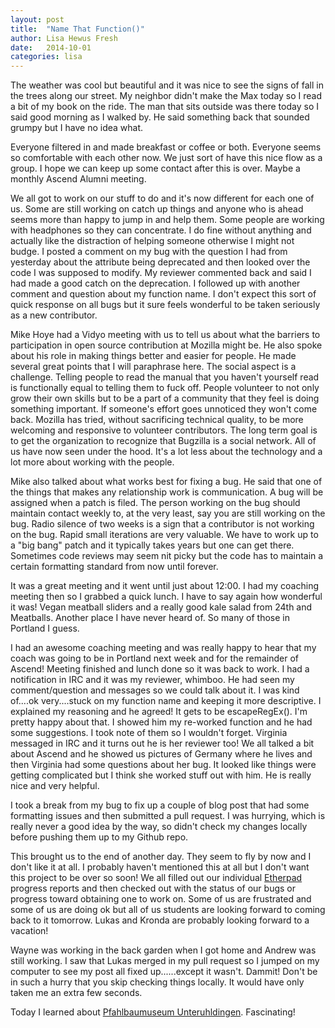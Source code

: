 ```yaml
---
layout: post
title:  "Name That Function()"
author: Lisa Hewus Fresh
date:   2014-10-01
categories: lisa
---
```


The weather was cool but beautiful and it was nice to see the signs of fall in the trees along our street. My neighbor didn't make the Max today so I read a bit of my book on the ride. The man that sits outside was there today so I said good morning as I walked by. He said something back that sounded grumpy but I have no idea what.

Everyone filtered in and made breakfast or coffee or both. Everyone seems so comfortable with each other now. We just sort of have this nice flow as a group. I hope we can keep up some contact after this is over. Maybe a monthly Ascend Alumni meeting.

We all got to work on our stuff to do and it's now different for each one of us. Some are still working on catch up things and anyone who is ahead seems more than happy to jump in and help them. Some people are working with headphones so they can concentrate. I do fine without anything and actually like the distraction of helping someone otherwise I might not budge. I posted a comment on my bug with the question I had from yesterday about the attribute being deprecated and then looked over the code I was supposed to modify. My reviewer commented back and said I had made a good catch on the deprecation. I followed up with another comment and question about my function name. I don't expect this sort of quick response on all bugs but it sure feels wonderful to be taken seriously as a new contributor.

Mike Hoye had a Vidyo meeting with us to tell us about what the barriers to participation in open source contribution at Mozilla might be. He also spoke about his role in making things better and easier for people. He made several great points that I will paraphrase here. The social aspect is a challenge. Telling people to read the manual that you haven't yourself read is functionally equal to telling them to fuck off. People volunteer to not only grow their own skills but to be a part of a community that they feel is doing something important. If someone's effort goes unnoticed they won't come back. Mozilla has tried, without sacrificing technical quality, to be more welcoming and responsive to volunteer contributors. The long term goal is to get the organization to recognize that Bugzilla is a social network. All of us have now seen under the hood. It's a lot less about the technology and a lot more about working with the people.

Mike also talked about what works best for fixing a bug. He said that one of the things that makes any relationship work is communication. A bug will be assigned when a patch is filed. The person working on the bug should maintain contact weekly to, at the very least, say you are still working on the bug. Radio silence of two weeks is a sign that a contributor is not working on the bug. Rapid small iterations are very valuable. We have to work up to a "big bang" patch and it typically takes years but one can get there. Sometimes code reviews may seem nit picky but the code has to maintain a certain formatting standard from now until forever.

It was a great meeting and it went until just about 12:00. I had my coaching meeting then so I grabbed a quick lunch. I have to say again how wonderful it was! Vegan meatball sliders and a really good kale salad from 24th and Meatballs. Another place I have never heard of. So many of those in Portland I guess.

I had an awesome coaching meeting and was really happy to hear that my coach was going to be in Portland next week and for the remainder of Ascend! Meeting finished and lunch done so it was back to work. I had a notification in IRC and it was my reviewer, whimboo. He had seen my comment/question and messages so we could talk about it. I was kind of....ok very....stuck on my function name and keeping it more descriptive. I explained my reasoning and he agreed! It gets to be escapeRegEx(). I'm pretty happy about that. I showed him my re-worked function and he had some suggestions. I took note of them so I wouldn't forget. Virginia messaged in IRC and it turns out he is her reviewer too! We all talked a bit about Ascend and he showed us pictures of Germany where he lives and then Virginia had some questions about her bug. It looked like things were getting complicated but I think she worked stuff out with him. He is really nice and very helpful.

I took a break from my bug to fix up a couple of blog post that had some formatting issues and then submitted a pull request. I was hurrying, which is really never a good idea by the way, so didn't check my changes locally before pushing them up to my Github repo.

This brought us to the end of another day. They seem to fly by now and I don't like it at all. I probably haven't mentioned this at all but I don't want this project to be over so soon! We all filled out our individual <a href="http://etherpad.org/" target="_blank">Etherpad</a> progress reports and then checked out with the status of our bugs or progress toward obtaining one to work on. Some of us are frustrated and some of us are doing ok but all of us students are looking forward to coming back to it tomorrow. Lukas and Kronda are probably looking forward to a vacation!

Wayne was working in the back garden when I got home and Andrew was still working. I saw that Lukas merged in my pull request so I jumped on my computer to see my post all fixed up......except it wasn't. Dammit! Don't be in such a hurry that you skip checking things locally. It would have only taken me an extra few seconds.

Today I learned about <a href="http://en.wikipedia.org/wiki/Pfahlbaumuseum_Unteruhldingen" target="_blank">Pfahlbaumuseum Unteruhldingen</a>. Fascinating!
